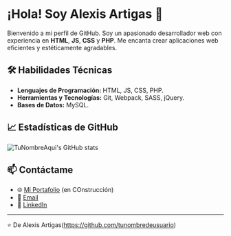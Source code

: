 # ¡Hola! Soy Alexis Artigas 👋

Bienvenido a mi perfil de GitHub. Soy un apasionado desarrollador web con experiencia en **HTML**, **JS**, **CSS** y **PHP**. Me encanta crear aplicaciones web eficientes y estéticamente agradables.

## 🛠 Habilidades Técnicas

- **Lenguajes de Programación:** HTML, JS, CSS, PHP.
- **Herramientas y Tecnologías:** Git, Webpack, SASS, jQuery.
- **Bases de Datos:** MySQL.

## 📈 Estadísticas de GitHub

![TuNombreAqui's GitHub stats](https://github-readme-stats.vercel.app/api?username=tunombredeusuario&show_icons=true&theme=radical)

## 📫 Contáctame

- 🌐 [Mi Portafolio](#URL-de-tu-portafolio-aquí) (en COnstrucción)
- 📧 [Email](mailto:alexisartigas@gmail.com)
- 💼 [LinkedIn](https://www.linkedin.com/in/alexis-artigas-3b8855ab/)
---

⭐️ De Alexis Artigas(https://github.com/tunombredeusuario)
